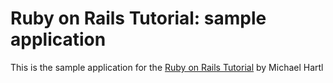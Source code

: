 # Ruby on Rails Tutorial: sample application

This is the sample application for the [Ruby on Rails Tutorial](http://railstutorial.org/) by Michael Hartl